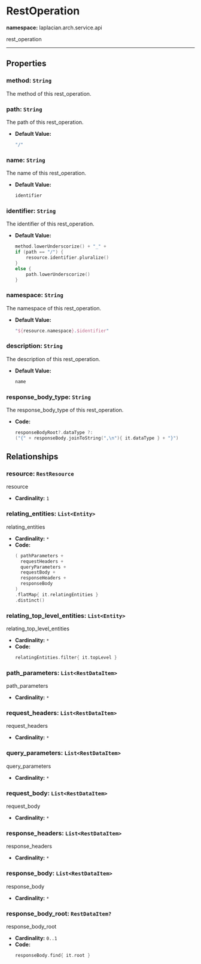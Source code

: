 # **RestOperation**
**namespace:** laplacian.arch.service.api

rest_operation



---

## Properties

### method: `String`
The method of this rest_operation.

### path: `String`
The path of this rest_operation.
- **Default Value:**
  ```kotlin
  "/"
  ```

### name: `String`
The name of this rest_operation.
- **Default Value:**
  ```kotlin
  identifier
  ```

### identifier: `String`
The identifier of this rest_operation.
- **Default Value:**
  ```kotlin
  method.lowerUnderscorize() + "_" +
  if (path == "/") {
      resource.identifier.pluralize()
  }
  else {
      path.lowerUnderscorize()
  }
  ```

### namespace: `String`
The namespace of this rest_operation.
- **Default Value:**
  ```kotlin
  "${resource.namespace}.$identifier"
  ```

### description: `String`
The description of this rest_operation.
- **Default Value:**
  ```kotlin
  name
  ```

### response_body_type: `String`
The response_body_type of this rest_operation.
- **Code:**
  ```kotlin
  responseBodyRoot?.dataType ?:
  ("{" + responseBody.joinToString(",\n"){ it.dataType } + "}")
  ```

## Relationships

### resource: `RestResource`
resource
- **Cardinality:** `1`

### relating_entities: `List<Entity>`
relating_entities
- **Cardinality:** `*`
- **Code:**
  ```kotlin
  ( pathParameters +
    requestHeaders +
    queryParameters +
    requestBody +
    responseHeaders +
    responseBody
  )
  .flatMap{ it.relatingEntities }
  .distinct()
  ```

### relating_top_level_entities: `List<Entity>`
relating_top_level_entities
- **Cardinality:** `*`
- **Code:**
  ```kotlin
  relatingEntities.filter{ it.topLevel }
  ```

### path_parameters: `List<RestDataItem>`
path_parameters
- **Cardinality:** `*`

### request_headers: `List<RestDataItem>`
request_headers
- **Cardinality:** `*`

### query_parameters: `List<RestDataItem>`
query_parameters
- **Cardinality:** `*`

### request_body: `List<RestDataItem>`
request_body
- **Cardinality:** `*`

### response_headers: `List<RestDataItem>`
response_headers
- **Cardinality:** `*`

### response_body: `List<RestDataItem>`
response_body
- **Cardinality:** `*`

### response_body_root: `RestDataItem?`
response_body_root
- **Cardinality:** `0..1`
- **Code:**
  ```kotlin
  responseBody.find{ it.root }
  ```